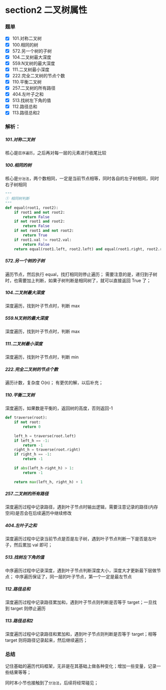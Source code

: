# section2 二叉树属性
### 题单
- [x] 101.对称二叉树
- [x] 100.相同的树
- [x] 572.另一个树的子树
- [x] 104.二叉树最大深度
- [x] 559.N叉树的最大深度
- [x] 111.二叉树最小深度
- [x] 222.完全二叉树的节点个数
- [x] 110.平衡二叉树
- [x] 257.二叉树的所有路径
- [x] 404.左叶子之和
- [x] 513.找树左下角的值
- [x] 112.路径总和
- [x] 113.路径总和2

### 解析：
##### 101.对称二叉树
核心是`层序遍历`，之后再对每一层的元素进行收尾比较
##### 100.相同的树
核心是`分治法`，两个数相同，一定是当前节点相等，同时各自的左子树相同，同时右子树相同
```python
"""
① 相同树判断
"""
def equal(root1, root2):
    if root1 and not root2:
        return False
    if not root1 and root2:
        return False
    if not root1 and not root2:
        return True
    if root1.val != root2.val:
        return False
    return equal(root1.left, root2.left) and equal(root1.right, root2.right)
```
##### 572.另一个树的子树
遍历节点，然后执行 equal，找打相同则停止遍历；
需要注意的是，递归到子树时，也需要加上判断，如果子树判断是相同树了，就可以直接返回 True 了；
##### 104.二叉树最大深度
深度遍历，找到叶子节点时，判断 max
##### 559.N叉树的最大深度
深度遍历，找到叶子节点时，判断 max
##### 111.二叉树最小深度
深度遍历，找到叶子节点时，判断 min
##### 222.完全二叉树的节点个数
遍历计数，复杂度 O(n)；
有更优的解，以后补充；
##### 110.平衡二叉树
深度遍历，如果数是平衡的，返回树的高度，否则返回-1
```python
def traverse(root):
    if not root:
        return 0
    
    left_h = traverse(root.left)
    if left_h == -1:
        return -1
    right_h = traverse(root.right)
    if right_h == -1:
        return -1
    
    if abs(left_h-right_h) > 1:
        return -1
    
    return max(left_h, right_h) + 1
```
##### 257.二叉树的所有路径
深度遍历过程中记录路径，遇到叶子节点时输出逻辑，需要注意记录的路径(内存空间)是否会在后续遍历中继续修改
##### 404.左叶子之和
深度遍历过程中记录当前节点是否是左子树，遇到叶子节点判断一下是否是左叶子，然后累加 val 即可；
##### 513.找树左下角的值
中序遍历过程中记录深度，遇到叶子节点判断深度大小，深度大才更新最下层做节点；
中序遍历保证了，同一层的叶子节点，第一个一定是最左节点
##### 112.路径总和
深度遍历过程中记录路径累加和，遇到叶子节点则判断是否等于 target；一旦找到 target 则停止遍历
##### 113.路径总和2
深度遍历过程中记录路径和累加和，遇到叶子节点则判断是否等于 target；相等 target 则将路径记录起来，然后继续遍历；

### 总结
记住基础的遍历代码框架，无非是在其基础上做各种变化；增加一些变量，记录一些结果等等；

同时本小节也接触到了`分治法`，后续将经常碰见；